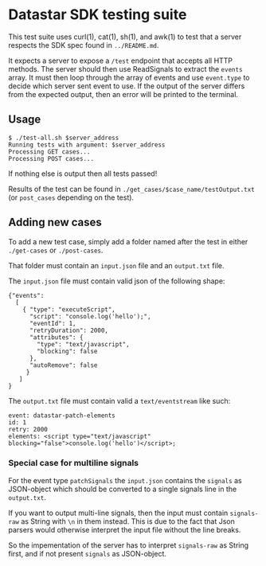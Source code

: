 # Datastar SDK testing suite

This test suite uses curl(1), cat(1), sh(1), and awk(1) to test that a server respects the SDK spec found in `../README.md`.

It expects a server to expose a `/test` endpoint that accepts all HTTP methods. The server should then use ReadSignals
to extract the `events` array. It must then loop through the array of events and use `event.type` to decide which server sent event to use. If the output of the server differs from the expected output, then an error will be printed to the terminal.

## Usage

```
$ ./test-all.sh $server_address
Running tests with argument: $server_address
Processing GET cases...
Processing POST cases...
```

If nothing else is output then all tests passed!

Results of the test can be found in `./get_cases/$case_name/testOutput.txt` (or `post_cases` depending on the test).

## Adding new cases

To add a new test case, simply add a folder named after the test in either `./get-cases` or `./post-cases`.

That folder must contain an `input.json` file and an `output.txt` file.

The `input.json` file must contain valid json of the following shape:

```
{"events":
  [
    { "type": "executeScript",
      "script": "console.log('hello');",
      "eventId": 1,
      "retryDuration": 2000,
      "attributes": {
        "type": "text/javascript",
        "blocking": false
      },
      "autoRemove": false
     }
   ]
}
```

The `output.txt` file must contain valid a `text/eventstream` like such:

```
event: datastar-patch-elements
id: 1
retry: 2000
elements: <script type="text/javascript" blocking="false">console.log('hello')</script>;
```

### Special case for multiline signals

For the event type `patchSignals` the `input.json` contains the `signals` as JSON-object which should be converted to a single signals line in the `output.txt`. 

If you want to output multi-line signals, then the input must contain `signals-raw` as String with `\n` in them instead. This is due to the fact that Json parsers would otherwise interpret the input file without the line breaks.

So the impementation of the server has to interpret `signals-raw` as String first, and if not present `signals` as JSON-object.
